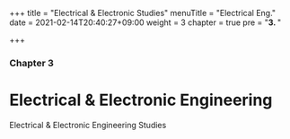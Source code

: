 +++
title = "Electrical & Electronic Studies"
menuTitle = "Electrical Eng."
date = 2021-02-14T20:40:27+09:00
weight = 3
chapter = true
pre = "<b>3. </b>"


+++

### Chapter 3

# Electrical & Electronic Engineering

Electrical & Electronic Engineering Studies


